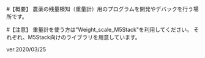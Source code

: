 #【概要】
農薬の残量検知（重量計）用のプログラムを開発やデバックを行う場所です。

#【注意】
重量計を使う方は"Weight_scale_M5Stack"を利用してください。
それぞれ、M5Stack向けのライブラリを用意しています。

ver.2020/03/25